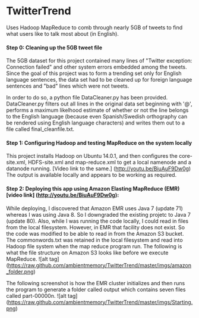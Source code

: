 # TwitterTrend
Uses Hadoop MapReduce to comb through nearly 5GB of tweets to find what users like to talk most about (in English). 

#### Step 0: Cleaning up the 5GB tweet file
The 5GB dataset for this project contained many lines of "Twitter exception: Connection failed" and other system errors embedded among the tweets. Since the goal of this project was to form a trending set only for English language sentences, the data set had to be cleaned up for foreign language sentences and "bad" lines which were not tweets. 

In order to do so, a python file DataCleaner.py has been provided. DataCleaner.py filters out all lines in the original data set beginning with '@', performs a maximum likelhood estimate of whether or not the line belongs to the English language (because even Spanish/Swedish orthography can be rendered using English language characters) and writes them out to a file called final_cleanfile.txt. 

#### Step 1: Configuring Hadoop and testing MapReduce on the system locally
This project installs Hadoop on Ubuntu 14.0.1, and then configures the core-site.xml, HDFS-site.xml and map-reduce.xml to get a local namenode and a datanode running. [Video link to the same.] (http://youtu.be/BiuAuF9Dw0g) The output is available locally and appears to be working as required. 

#### Step 2: Deploying this app using Amazon Elasting MapReduce (EMR) [video link] (http://youtu.be/BiuAuF9Dw0g):
While deploying, I discovered that Amazon EMR uses Java 7 (update 71) whereas I was using Java 8. So I downgraded the existing projetc to Java 7 (update 80). Also, while I was running the code locally, I could read in files from the local filesystem. However, in EMR that facility does not exist. So the code was modified to be able to read in from the Amazon S3 bucket. The commonwords.txt was retained in the local filesystem and read into Hadoop file system when the map reduce program run. The following is what the file structure on Amazon S3 looks like before we execute MapReduce.
![alt tag] (https://raw.github.com/ambientmemory/TwitterTrend/master/imgs/amazon_folder.png)

The following screenshot is how the EMR cluster initializes and then runs the program to generate a folder called output which contains seven files called part-00000n. 
![alt tag] (https://raw.github.com/ambientmemory/TwitterTrend/master/imgs/Starting.png)

